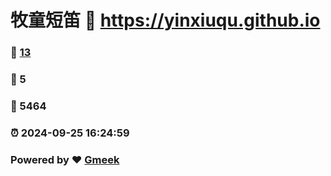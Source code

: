 # 牧童短笛 :link: https://yinxiuqu.github.io 
### :page_facing_up: [13](https://yinxiuqu.github.io/tag.html) 
### :speech_balloon: 5 
### :hibiscus: 5464 
### :alarm_clock: 2024-09-25 16:24:59 
### Powered by :heart: [Gmeek](https://github.com/Meekdai/Gmeek)

